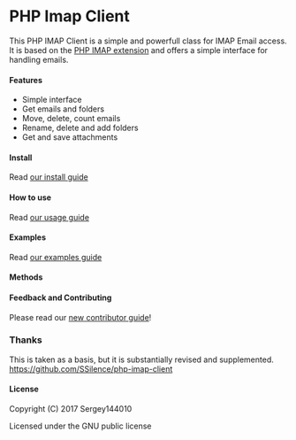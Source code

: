 # PHP Imap Client
This PHP IMAP Client is a simple and powerfull class for IMAP Email access.
It is based on the [PHP IMAP extension](http://php.net/imap) and offers a simple interface for handling emails.

#### Features
* Simple interface
* Get emails and folders
* Move, delete, count emails
* Rename, delete and add folders
* Get and save attachments

#### Install
Read [our install guide](docs/guide-en/Install.md)

#### How to use
Read [our usage guide](docs/guide-en/Usage.md)

#### Examples
Read [our examples guide](docs/guide-en/Examples.md)

#### Methods

#### Feedback and Contributing
Please read our [new contributor guide](docs/guide-en/Contributing.md)!

### Thanks
This is taken as a basis, but it is substantially revised and supplemented.
https://github.com/SSilence/php-imap-client

#### License
Copyright (C) 2017 Sergey144010

Licensed under the GNU public license

